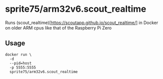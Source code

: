 # sprite75/arm32v6.scout_realtime
Runs (scout_realtime)[https://scoutapp.github.io/scout_realtime/] in Docker on older ARM cpus like that of the Raspberry Pi Zero

## Usage
```shell
docker run \
  -d
  --pid=host
  -p 5555:5555
  sprite75/arm32v6.scout_realtime
```
